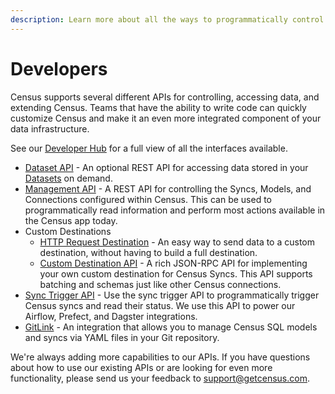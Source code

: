 ```yaml
---
description: Learn more about all the ways to programmatically control Census
---
```


# Developers

Census supports several different APIs for controlling, accessing data, and extending Census. Teams that have the ability to write code can quickly customize Census and make it an even more integrated component of your data infrastructure.

See our [Developer Hub](https://developers.getcensus.com) for a full view of all the interfaces available.

* [Dataset API](entity-api.md) - An optional REST API for accessing data stored in your [Datasets](broken-reference) on demand.
* [Management API](api.md) - A REST API for controlling the Syncs, Models, and Connections configured within Census. This can be used to programmatically read information and perform most actions available in the Census app today.
* Custom Destinations
  * [HTTP Request Destination](../../destinations/http-request.md) - An easy way to send data to a custom destination, without having to build a full destination.
  * [Custom Destination API](custom-api.md) - A rich JSON-RPC API for implementing your own custom destination for Census Syncs. This API supports batching and schemas just like other Census connections.
* [Sync Trigger API](../../basics/triggering-syncs.md#sync-trigger-api) - Use the sync trigger API to programmatically trigger Census syncs and read their status. We use this API to power our Airflow, Prefect, and Dagster integrations.
* [GitLink](gitlink.md) - An integration that allows you to manage Census SQL models and syncs via YAML files in your Git repository.

We're always adding more capabilities to our APIs. If you have questions about how to use our existing APIs or are looking for even more functionality, please send us your feedback to [support@getcensus.com](mailto:support@getcensus.com).
